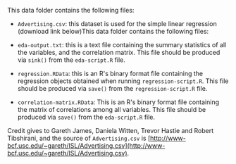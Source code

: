 This data folder contains the following files:

* `Advertising.csv`: this dataset is used for the simple linear regression (download link below)This data folder contains the following files:

* `eda-output.txt`: this is a text file containing the summary statistics of all the variables, and the correlation matrix. This file should be produced via `sink()` from the `eda-script.R` file.

* `regression.RData`: this is an R's binary format file containing the regression objects obtained when running `regression-script.R`. This file should be produced via `save()` from the `regression-script.R` file. 	

* `correlation-matrix.RData`: This is an R's binary format file containing the matrix of correlations among all variables. This file should be produced via `save()` from the `eda-script.R` file.



Credit gives to Gareth James, Daniela Witten, Trevor Hastie and Robert Tibshirani, and the source of `Advertising.csv` is [http://www-bcf.usc.edu/~gareth/ISL/Advertising.csv](http://www-bcf.usc.edu/~gareth/ISL/Advertising.csv).
